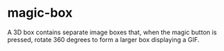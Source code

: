 # magic-box
A 3D box contains separate image boxes that, when the magic button is pressed, rotate 360 degrees to form a larger box displaying a GIF.
